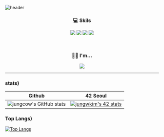 ![header](https://capsule-render.vercel.app/api?height=270&type=waving&color=gradient&customColorList=0,2,2,5,30&text=☀️Hi,%20I'm%20Jungcow)

<h3 align="center">
  💻  Skils
</h3>
<p align="center">
  <img src="https://img.shields.io/badge/Shell-33CCFF?logo=powershell"/>
  <img src="https://img.shields.io/badge/C/C++-FF9900?logo=cplusplus"/>
  <img src="https://img.shields.io/badge/TypeScript-3178C6.svg?&style=flat&logo=TypeScript&logoColor=white"/>
  <img src="https://img.shields.io/badge/React-61DAFB.svg?&style=flat&logo=React&logoColor=white"/>
</p>

<br />

<h3 align="center">
  🧑‍💻  I'm...
</h3>
<p align="center">
  <a href="https://42seoul.kr/seoul42/main/view">
    <img src="https://img.shields.io/badge/42Seoul-Cadet-white?style=flat&logo=42&" />
  </a>
</p>

---
### stats)
|Github|42 Seoul|
:-----:|:-------:
|![jungcow's GitHub stats](https://github-readme-stats.vercel.app/api?username=jungcow&show_icons=false&theme=default&hide=stars)|[![jungwkim's 42 stats](https://badge42.herokuapp.com/api/stats/jungwkim?privacyName=true)](https://github.com/JaeSeoKim/badge42)|

### Top Langs)
[![Top Langs](https://github-readme-stats.vercel.app/api/top-langs/?username=anuraghazra&layout=compact)](https://github.com/anuraghazra/github-readme-stats)


<!--
**jungcow/jungcow** is a ✨ _special_ ✨ repository because its `README.md` (this file) appears on your GitHub profile.

Here are some ideas to get you started:

- 🔭 I’m currently working on ...
- 🌱 I’m currently learning ...
- 👯 I’m looking to collaborate on ...
- 🤔 I’m looking for help with ...
- 💬 Ask me about ...
- 📫 How to reach me: ...
- 😄 Pronouns: ...
- ⚡ Fun fact: ...
-->
